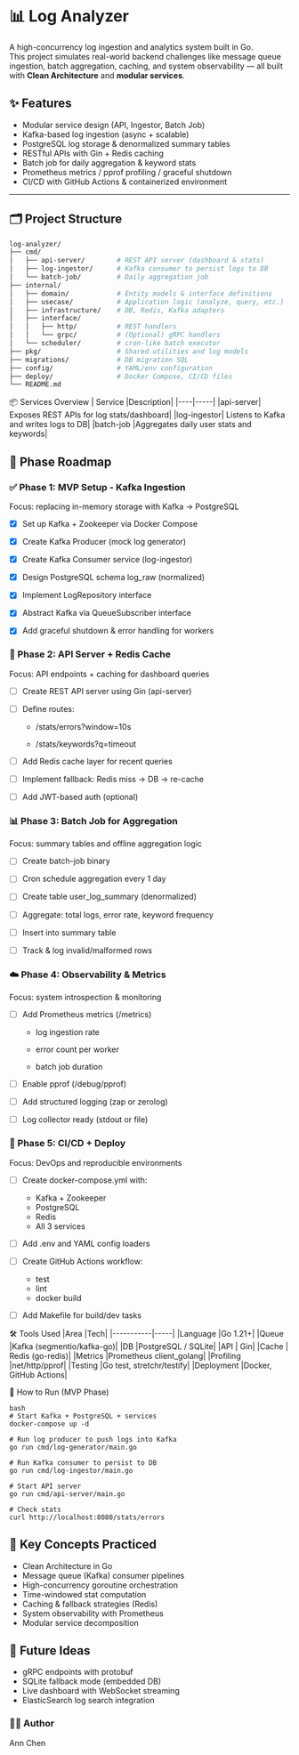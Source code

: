 # 📊 Log Analyzer 

A high-concurrency log ingestion and analytics system built in Go.  
This project simulates real-world backend challenges like message queue ingestion, batch aggregation, caching, and system observability — all built with **Clean Architecture** and **modular services**.


## ✨ Features

- Modular service design (API, Ingestor, Batch Job)
- Kafka-based log ingestion (async + scalable)
- PostgreSQL log storage & denormalized summary tables
- RESTful APIs with Gin + Redis caching
- Batch job for daily aggregation & keyword stats
- Prometheus metrics / pprof profiling / graceful shutdown
- CI/CD with GitHub Actions & containerized environment

---

## 🗂 Project Structure

```bash
log-analyzer/
├── cmd/
│   ├── api-server/        # REST API server (dashboard & stats)
│   ├── log-ingestor/      # Kafka consumer to persist logs to DB
│   └── batch-job/         # Daily aggregation job
├── internal/
│   ├── domain/            # Entity models & interface definitions
│   ├── usecase/           # Application logic (analyze, query, etc.)
│   ├── infrastructure/    # DB, Redis, Kafka adapters
│   ├── interface/         
│   │   ├── http/          # REST handlers
│   │   └── grpc/          # (Optional) gRPC handlers
│   └── scheduler/         # cron-like batch executor
├── pkg/                   # Shared utilities and log models
├── migrations/            # DB migration SQL
├── config/                # YAML/env configuration
├── deploy/                # Docker Compose, CI/CD files
└── README.md
```

📦 Services Overview
| Service	|Description|
|----|-----|
|api-server|	Exposes REST APIs for log stats/dashboard|
|log-ingestor|	Listens to Kafka and writes logs to DB|
|batch-job	|Aggregates daily user stats and keywords|

## 🧩 Phase Roadmap
### ✅ Phase 1: MVP Setup - Kafka Ingestion
Focus: replacing in-memory storage with Kafka → PostgreSQL

- [x] Set up Kafka + Zookeeper via Docker Compose

- [x] Create Kafka Producer (mock log generator)

- [x] Create Kafka Consumer service (log-ingestor)

- [x] Design PostgreSQL schema log_raw (normalized)

- [x] Implement LogRepository interface

- [x] Abstract Kafka via QueueSubscriber interface

- [x] Add graceful shutdown & error handling for workers

### 🚀 Phase 2: API Server + Redis Cache
Focus: API endpoints + caching for dashboard queries

- [ ] Create REST API server using Gin (api-server)

- [ ] Define routes:

    - /stats/errors?window=10s

    - /stats/keywords?q=timeout

- [ ] Add Redis cache layer for recent queries

- [ ] Implement fallback: Redis miss → DB → re-cache

- [ ] Add JWT-based auth (optional)

### 📊 Phase 3: Batch Job for Aggregation
Focus: summary tables and offline aggregation logic

- [ ] Create batch-job binary

- [ ] Cron schedule aggregation every 1 day

- [ ] Create table user_log_summary (denormalized)

- [ ] Aggregate: total logs, error rate, keyword frequency

- [ ] Insert into summary table

- [ ] Track & log invalid/malformed rows

### ☁️ Phase 4: Observability & Metrics
Focus: system introspection & monitoring

- [ ] Add Prometheus metrics (/metrics)

    - log ingestion rate

    - error count per worker

    - batch job duration

- [ ] Enable pprof (/debug/pprof)

- [ ] Add structured logging (zap or zerolog)

- [ ] Log collector ready (stdout or file)

### 🔁 Phase 5: CI/CD + Deploy
Focus: DevOps and reproducible environments

- [ ] Create docker-compose.yml with:
    - Kafka + Zookeeper
    - PostgreSQL
    - Redis
    - All 3 services

- [ ] Add .env and YAML config loaders

- [ ] Create GitHub Actions workflow:
    - test
    - lint
    - docker build
- [ ] Add Makefile for build/dev tasks

🛠 Tools Used
|Area	    |Tech|
|-----------|-----|
|Language	|Go 1.21+|
|Queue	    |Kafka (segmentio/kafka-go)|
|DB	        |PostgreSQL / SQLite|
|API        |	Gin|
|Cache      |	Redis (go-redis)|
|Metrics	|Prometheus client_golang|
|Profiling	|net/http/pprof|
|Testing	|Go test, stretchr/testify|
|Deployment	|Docker, GitHub Actions|

📌 How to Run (MVP Phase)
```
bash
# Start Kafka + PostgreSQL + services
docker-compose up -d

# Run log producer to push logs into Kafka
go run cmd/log-generator/main.go

# Run Kafka consumer to persist to DB
go run cmd/log-ingestor/main.go

# Start API server
go run cmd/api-server/main.go

# Check stats
curl http://localhost:8080/stats/errors
```
## 🧠 Key Concepts Practiced
- Clean Architecture in Go
- Message queue (Kafka) consumer pipelines
- High-concurrency goroutine orchestration
- Time-windowed stat computation
- Caching & fallback strategies (Redis)
- System observability with Prometheus
- Modular service decomposition

## 🧪 Future Ideas
- gRPC endpoints with protobuf
- SQLite fallback mode (embedded DB)
- Live dashboard with WebSocket streaming
- ElasticSearch log search integration

### 🧑‍💻 Author
Ann Chen